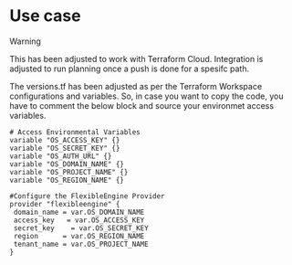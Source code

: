 # Use case

> [!WARNING]
> This has been adjusted to work with Terraform Cloud. Integration is adjusted to run planning once a push is done for a spesifc path.

The versions.tf has been adjusted as per the Terraform Workspace configurations and variables. So, in case you want to copy the code, you have to comment the below block and source your environmet access variables.

```
# Access Environmental Variables
variable "OS_ACCESS_KEY" {}
variable "OS_SECRET_KEY" {}
variable "OS_AUTH_URL" {}
variable "OS_DOMAIN_NAME" {}
variable "OS_PROJECT_NAME" {}
variable "OS_REGION_NAME" {}

#Configure the FlexibleEngine Provider
provider "flexibleengine" {
 domain_name = var.OS_DOMAIN_NAME
 access_key   = var.OS_ACCESS_KEY
 secret_key    = var.OS_SECRET_KEY
 region      = var.OS_REGION_NAME
 tenant_name = var.OS_PROJECT_NAME
}
```